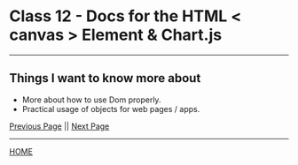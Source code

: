 # Class 12 - Docs for the HTML < canvas > Element & Chart.js

---

## Things I want to know more about

- More about how to use Dom properly.
- Practical usage of objects for web pages / apps.

[Previous Page](https://tomgtaylor.github.io/reading-notes2/class-11)    ||    [Next Page](https://tomgtaylor.github.io/reading-notes2/class-13) <br>

---
[HOME](https://tomgtaylor.github.io/reading-notes2) <br>
